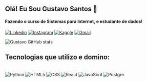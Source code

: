 ## Olá! Eu Sou Gustavo Santos 👋
#### Fazendo o curso de Sistemas para Internet, e estudante de dados!

[![Linkedin](https://img.shields.io/badge/LinkedIn-0077B5?style=for-the-badge&logo=linkedin&logoColor=white)](https://www.linkedin.com/in/gustavo-santos-b7a1a018b/)
[![Instagram](https://img.shields.io/badge/Instagram-E4405F?style=for-the-badge&logo=instagram&logoColor=white
)](https://www.instagram.com/gustavogs__/)
[![Kaggle](https://img.shields.io/badge/Kaggle-20BEFF?style=for-the-badge&logo=Kaggle&logoColor=white
)](https://www.kaggle.com/gustavogss)
[![Gmail](https://img.shields.io/badge/Gmail-D14836?style=for-the-badge&logo=gmail&logoColor=white
)](gustavogomes.bsb68@gmail.com)

![Gustavo GitHub stats](https://github-readme-stats.vercel.app/api?username=dev-gustavogs&show_icons=true&theme=merko)

## Tecnologias que utilizo e domino:
<div style="display: inline_block"></br>
  <img align='center' alt ='Python'src='https://img.shields.io/badge/Python-14354C?style=for-the-badge&logo=python&logoColor=white'>
  <img align='center' alt ='HTML5'src='https://img.shields.io/badge/HTML5-E34F26?style=for-the-badge&logo=html5&logoColor=white'>
  <img align='center' alt ='CSS'src='https://img.shields.io/badge/CSS3-1572B6?style=for-the-badge&logo=css3&logoColor=white'>
  <img align='center' alt ='React'src='https://img.shields.io/badge/React-20232A?style=for-the-badge&logo=react&logoColor=61DAFB'>
  <img align='center' alt ='JavaScrit'src='https://img.shields.io/badge/JavaScript-F7DF1E?style=for-the-badge&logo=javascript&logoColor=black'>
  <img align='center' alt ='Postgre'src='https://img.shields.io/badge/PostgreSQL-316192?style=for-the-badge&logo=postgresql&logoColor=white'>
</div>
